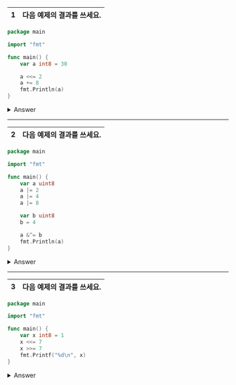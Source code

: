 1 | 다음 예제의 결과를 쓰세요.
:--:|:--

```go
package main

import "fmt"

func main() {
    var a int8 = 30

    a <<= 2
    a += 8
    fmt.Println(a)
}
```

<details>
<summary> Answer </summary>

```go
30 -> b 0001 1110
b 0001 1110 << 2 = b 0111 1000
b 0111 1000 + 8 -> b 0111 1000 + b 0000 1000 = b 1000 0000
b 1000 0000 -> -128
```

</details>

---

2 | 다음 예제의 결과를 쓰세요.
:--:|:--

```go
package main

import "fmt"

func main() {
    var a uint8
    a |= 2
    a |= 4
    a |= 8

    var b uint8
    b = 4

    a &^= b
    fmt.Println(a)
}
```

<details>
<summary> Answer </summary>

```go
a = 0
b 0000 0000 | b 0000 0010 = b 0000 0010
b 0000 0010 | b 0000 0100 = b 0000 0110
b 0000 0110 | b 0000 1000 = b 0000 1110

// &^ 연산은 우측 값에서 1인 비트를 0으로 변경
b 0000 1110 &^ b 0000 0100 = b 0000 1010 = 10
```

</details>

---

3 | 다음 예제의 결과를 쓰세요.
:--:|:--

```go
package main

import "fmt"

func main() {
    var x int8 = 1
    x <<= 7
    x >>= 7
    fmt.Printf("%d\n", x)
}
```

<details>
<summary> Answer </summary>

```go
b 0000 0001 << 7 = b 1000 0000
b 1000 0000 >> 7 = b 1111 1111 // 첫 bit는 부호를 나타내므로 음수일 경우 시프트는 1을 채우게 됨
b 1111 1111 = -1
```

</details>
